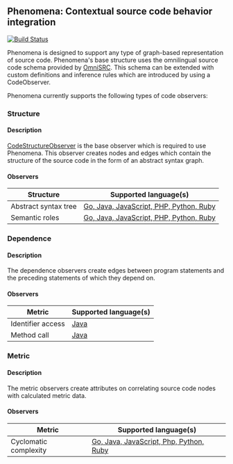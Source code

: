 ## Phenomena: Contextual source code behavior integration

[![Build Status](https://travis-ci.com/CodeBrig/Phenomena.svg?branch=master)](https://travis-ci.com/CodeBrig/Phenomena)

Phenomena is designed to support any type of graph-based representation of source code.
Phenomena's base structure uses the omnilingual source code schema provided by [OmniSRC](https://github.com/CodeBrig/OmniSRC).
This schema can be extended with custom definitions and inference rules which are introduced by using a CodeObserver.

Phenomena currently supports the following types of code observers:

### Structure

#### Description
[CodeStructureObserver](https://github.com/CodeBrig/Phenomena/blob/v0.2.1-alpha/src/main/groovy/com/codebrig/phenomena/code/structure/CodeStructureObserver.groovy)
is the base observer which is required to use Phenomena.
This observer creates nodes and edges which contain the structure of the source code in the form of an abstract syntax graph.

#### Observers

| Structure                   | Supported language(s)              |
| --------------------------- | ---------------------------------- |
| Abstract syntax tree        | [Go, Java, JavaScript, PHP, Python, Ruby](https://github.com/CodeBrig/OmniSRC/tree/v0.3.1-alpha/src/main/resources/schema/omnilingual) |
| Semantic roles              | [Go, Java, JavaScript, PHP, Python, Ruby](https://github.com/CodeBrig/OmniSRC/tree/v0.3.1-alpha/src/main/resources/schema/omnilingual) |

### Dependence

#### Description

The dependence observers create edges between program statements and the preceding statements of which they depend on.

#### Observers

| Metric                      | Supported language(s)              |
| --------------------------- | ---------------------------------- |
| Identifier access           | [Java](https://github.com/CodeBrig/Phenomena/blob/v0.2.1-alpha/src/main/groovy/com/codebrig/phenomena/code/analysis/language/java/dependence/JavaIdentifierAccessObserver.groovy) |
| Method call                 | [Java](https://github.com/CodeBrig/Phenomena/blob/v0.2.1-alpha/src/main/groovy/com/codebrig/phenomena/code/analysis/language/java/dependence/JavaMethodCallObserver.groovy) |

### Metric

#### Description

The metric observers create attributes on correlating source code nodes with calculated metric data.

#### Observers

| Metric                      | Supported language(s)              |
| --------------------------- | ---------------------------------- |
| Cyclomatic complexity       | [Go, Java, JavaScript, Php, Python, Ruby](https://github.com/CodeBrig/Phenomena/blob/v0.2.1-alpha/src/main/groovy/com/codebrig/phenomena/code/analysis/metric/CyclomaticComplexityObserver.groovy) |
